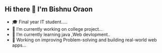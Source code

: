 ## Hi there 👋 I'm Bishnu Oraon



- 🎓 Final year IT student.....
- 🔭 I’m currently working on college project...
- 🌱 I’m currently learning java ,Web devlopment..
- 🔭 Working on improving Problem-solving and building real-world web apps...


<!--
**Bishnu-JU/Bishnu-JU** is a ✨ _special_ ✨ repository because its `README.md` (this file) appears on your GitHub profile.

Here are some ideas to get you started:


- 🎓 Final year IT student.....
- 🔭 I’m currently working on college project...
- 🌱 I’m currently learning java ,Web devlopment..
- 🔭 Working on improving Problem-solving and building real-world web apps...
- 👯 I’m looking to collaborate on ...
- 🤔 I’m looking for help with ...
- 💬 Ask me about ...
- 📫 How to reach me: ...
- 😄 Pronouns: ...
- ⚡ Fun fact: ...
-->
